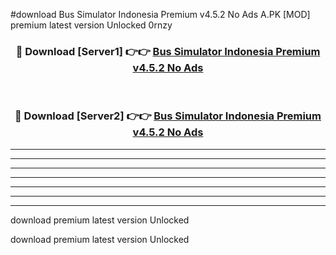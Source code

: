 #download Bus Simulator Indonesia Premium v4.5.2 No Ads A.PK [MOD] premium latest version Unlocked 0rnzy 



<div align="center">
<h3>🔴 Download [Server1] 👉👉 <a href="https://download1apk.web.app/">Bus Simulator Indonesia Premium v4.5.2 No Ads</a></h3><br>

<h3>🔴 Download [Server2] 👉👉 <a href="https://download1apk.web.app/">Bus Simulator Indonesia Premium v4.5.2 No Ads</a></h3>
</div>





----------------------------------------------------------

----------------------------------------------------------

----------------------------------------------------------

----------------------------------------------------------

----------------------------------------------------------

----------------------------------------------------------

----------------------------------------------------------

download premium latest version Unlocked

download premium latest version Unlocked
